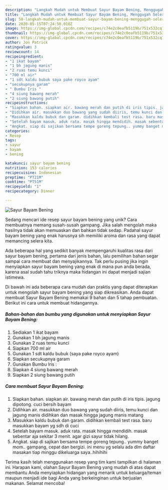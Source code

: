 ```yaml
---
description: "Langkah Mudah untuk Membuat Sayur Bayam Bening, Menggugah Selera"
title: "Langkah Mudah untuk Membuat Sayur Bayam Bening, Menggugah Selera"
slug: 58-langkah-mudah-untuk-membuat-sayur-bayam-bening-menggugah-selera
date: 2020-05-15T07:24:50.018Z
image: https://img-global.cpcdn.com/recipes/c74e2c0eafb5119b/751x532cq70/sayur-bayam-bening-foto-resep-utama.jpg
thumbnail: https://img-global.cpcdn.com/recipes/c74e2c0eafb5119b/751x532cq70/sayur-bayam-bening-foto-resep-utama.jpg
cover: https://img-global.cpcdn.com/recipes/c74e2c0eafb5119b/751x532cq70/sayur-bayam-bening-foto-resep-utama.jpg
author: Jon Patrick
ratingvalue: 3
reviewcount: 14
recipeingredient:
- "1 ikat bayam"
- "1 bh jagung manis"
- "2 ruas temu kunci"
- "700 ml air"
- "1 sdt kaldu bubuk saya pake royco ayam"
- "secukupnya garam"
- " Bumbu Iris "
- "4 siung bawang merah"
- "2 siung bawang putih"
recipeinstructions:
- "Siapkan bahan. siapkan air. bawang merah dan putih di iris tipis. jagung dipotong. cuci bersih bayam"
- "Didihkan air. masukkan duo bawang yang sudah diiris, temu kunci dan jagung manis didihkan dan masak hingga jagung manis matang"
- "Masukkan kaldu bubuk dan garam. didihkan kembali test rasa. baru masukkan bayam yg sdh di cuci"
- "Setelah bayam masuk. aduk rata. masak hingga mendidih. masak sebentar aja sekitar 3 menit. agar gizi sayur tidak hilang."
- "Angkat. siap di sajikan bersama tempe goreng tepung.. yummy banget mom.. gampang, cepat dan bergizi. ini menu yg selalu ada dlm daftar masakan tiap minggu dikeluarga saya..hihihihi"
categories:
- Resep
tags:
- sayur
- bayam
- bening

katakunci: sayur bayam bening 
nutrition: 153 calories
recipecuisine: Indonesian
preptime: "PT21M"
cooktime: "PT51M"
recipeyield: "1"
recipecategory: Dinner

---
```



![Sayur Bayam Bening](https://img-global.cpcdn.com/recipes/c74e2c0eafb5119b/751x532cq70/sayur-bayam-bening-foto-resep-utama.jpg)

Sedang mencari ide resep sayur bayam bening yang unik? Cara membuatnya memang susah-susah gampang. Jika salah mengolah maka hasilnya tidak akan memuaskan dan bahkan tidak sedap. Padahal sayur bayam bening yang enak harusnya sih memiliki aroma dan rasa yang dapat memancing selera kita.



Ada beberapa hal yang sedikit banyak mempengaruhi kualitas rasa dari sayur bayam bening, pertama dari jenis bahan, lalu pemilihan bahan segar sampai cara membuat dan menyajikannya. Tak perlu pusing jika ingin menyiapkan sayur bayam bening yang enak di mana pun anda berada, karena asal sudah tahu triknya maka hidangan ini dapat menjadi sajian istimewa.


Di bawah ini ada beberapa cara mudah dan praktis yang dapat diterapkan untuk mengolah sayur bayam bening yang siap dikreasikan. Anda dapat membuat Sayur Bayam Bening memakai 9 bahan dan 5 tahap pembuatan. Berikut ini cara untuk membuat hidangannya.

<!--inarticleads1-->

##### Bahan-bahan dan bumbu yang digunakan untuk menyiapkan Sayur Bayam Bening:

1. Sediakan 1 ikat bayam
1. Gunakan 1 bh jagung manis
1. Gunakan 2 ruas temu kunci
1. Siapkan 700 ml air
1. Gunakan 1 sdt kaldu bubuk (saya pake royco ayam)
1. Siapkan secukupnya garam
1. Gunakan  Bumbu Iris :
1. Siapkan 4 siung bawang merah
1. Siapkan 2 siung bawang putih




<!--inarticleads2-->

##### Cara membuat Sayur Bayam Bening:

1. Siapkan bahan. siapkan air. bawang merah dan putih di iris tipis. jagung dipotong. cuci bersih bayam
1. Didihkan air. masukkan duo bawang yang sudah diiris, temu kunci dan jagung manis didihkan dan masak hingga jagung manis matang
1. Masukkan kaldu bubuk dan garam. didihkan kembali test rasa. baru masukkan bayam yg sdh di cuci
1. Setelah bayam masuk. aduk rata. masak hingga mendidih. masak sebentar aja sekitar 3 menit. agar gizi sayur tidak hilang.
1. Angkat. siap di sajikan bersama tempe goreng tepung.. yummy banget mom.. gampang, cepat dan bergizi. ini menu yg selalu ada dlm daftar masakan tiap minggu dikeluarga saya..hihihihi




Terima kasih telah menggunakan resep yang tim kami tampilkan di halaman ini. Harapan kami, olahan Sayur Bayam Bening yang mudah di atas dapat membantu Anda menyiapkan hidangan yang menarik untuk keluarga/teman maupun menjadi ide bagi Anda yang berkeinginan untuk berjualan makanan. Selamat mencoba!
